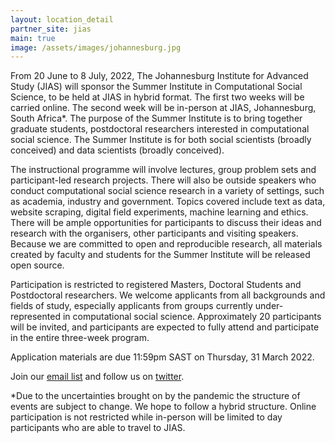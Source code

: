 ```yaml
---
layout: location_detail
partner_site: jias
main: true
image: /assets/images/johannesburg.jpg
---
```


From 20 June to 8 July, 2022, The Johannesburg Institute for Advanced Study (JIAS) will sponsor the Summer Institute in Computational Social Science, to be held at JIAS in hybrid format. The first two weeks will be carried online. The second week will be in-person at JIAS, Johannesburg, South Africa*. The purpose of the Summer Institute is to bring together graduate students, postdoctoral researchers interested in computational social science. The Summer Institute is for both social scientists (broadly conceived) and data scientists (broadly conceived).

The instructional programme will involve lectures, group problem sets and participant-led research projects. There will also be outside speakers who conduct computational social science research in a variety of settings, such as academia, industry and government. Topics covered include text as data, website scraping, digital field experiments, machine learning and ethics. There will be ample opportunities for participants to discuss their ideas and research with the organisers, other participants and visiting speakers. Because we are committed to open and reproducible research, all materials created by faculty and students for the Summer Institute will be released open source.

Participation is restricted to registered Masters, Doctoral Students and Postdoctoral researchers. We welcome applicants from all backgrounds and fields of study, especially applicants from groups currently under-represented in computational social science. Approximately 20 participants will be invited, and participants are expected to fully attend and participate in the entire three-week program.

Application materials are due 11:59pm SAST on Thursday, 31 March 2022.

Join our [email list](https://docs.google.com/forms/d/e/1FAIpQLScjZFlnGEBKvI8chmG1b69T-sARBqe_3ctAwzyG6NCEe62sVg/viewform?usp=sf_link) and follow us on [twitter](https://twitter.com/sicss_jias).

*Due to the uncertainties brought on by the pandemic the structure of events are subject to change. We hope to follow a hybrid structure. Online participation is not restricted while in-person will be limited to day participants who are able to travel to JIAS.
